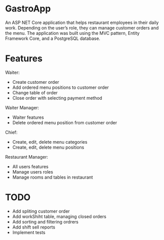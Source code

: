 
# GastroApp

An ASP NET Core application that helps restaurant employees in their daily work. Depending on the user’s role, they can manage customer orders and the menu. The application was built using the MVC pattern, Entity Framework Core, and a PostgreSQL database.

# Features

Waiter:
- Create customer order
- Add ordered menu positions to customer order
- Change table of order
- Close order with selecting payment method

Waiter Manager:
- Waiter features
- Delete ordered menu position from customer order

Chief:
- Create, edit, delete menu categories
- Create, edit, delete menu positions

Restaurant Manager:
- All users features
- Manage users roles
- Manage rooms and tables in restaurant

# TODO
- Add spliting customer order
- Add workShiht table, managing closed orders
- Add sorting and filtering ordrers
- Add shift sell reports
- Implement tests
